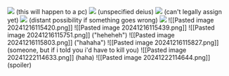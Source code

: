 **![](https://lh7-rt.googleusercontent.com/docsz/AD_4nXcdMkrldvM-ot_lWTkT-tx-5bg3STCpCj00XuUF24vKgook6onaRbaQtG2Qq5I7yYYppXELerV0SBQ_lCPj81GwYH-spdV_orWuPQ5l0PQ1Ei9loq-EoAAsNHcypYo2OdJpvNZOAg?key=ArE9gjGx41F-QdnnpTPqXmu4)**
(this will happen to a pc)
**![](https://lh7-rt.googleusercontent.com/docsz/AD_4nXc9C2pnoMxvvyixsuY2mHQskayivqYyP3ADDBbsFvgQaQ3w-xIXMYIgFktg1-UE4qL6NhgkF7AmnWeNYejk1TMfsyPMLI9gtyBOkffhif7jQ7V0lbLFkld0sQ2qt2EYfcLsJnUVLg?key=ArE9gjGx41F-QdnnpTPqXmu4)**
(unspecified deius)
**![](https://lh7-rt.googleusercontent.com/docsz/AD_4nXeC6SbbKMTXsCDCBTOpX5UjUH095vPExedkypWMwEvOcKIUoCloLvpjbZZ8QroNct4B81a1G5K0nSSAWJKatPhrFfOD5PO_btSY8qD7C_a-l-LeuiR-PSNf90JtGvulSqj4cBOG8Q?key=ArE9gjGx41F-QdnnpTPqXmu4)**
(can't legally assign yet)
**![](https://lh7-rt.googleusercontent.com/docsz/AD_4nXfGRFqWaMHX5tnfuZkOZVIR-GhQNWGR1RDeUmR4Flc0Xr30MFAI9_TiENZHA3zjVgPyoap7Z2gWLWv7Z6SCAuL1HCDn1L7zxU6xNA_1YcBLBZoFrOZVstKwB0CQXOJFX7VnYFP8CA?key=ArE9gjGx41F-QdnnpTPqXmu4)**
(distant possibility if something goes wrong)
**![](https://lh7-rt.googleusercontent.com/docsz/AD_4nXdaF4lgbWKY7_xLNS1EJRdWOTEA_RHqcbHpE2FRQPtQzLQExvej08q7WsAcNPvqPP8LeWqG9NqU83_uk-gEkIOND3T6JzpFDYdEJJ4WD0JNmLeaRN3wFJkhA0rv9f0o4N6c_GzY?key=ArE9gjGx41F-QdnnpTPqXmu4)**
![[Pasted image 20241216115420.png]]
![[Pasted image 20241216115439.png]]
![[Pasted image 20241216115751.png]]
("heheheh")
![[Pasted image 20241216115803.png]]
("hahaha")
![[Pasted image 20241216115827.png]]
(someone, but if i told you i'd have to kill you)
![[Pasted image 20241222114633.png]]
(haha)
![[Pasted image 20241222114644.png]]
(spoiler)